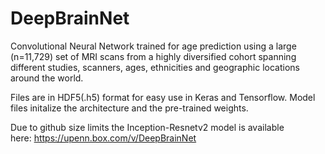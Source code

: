 # DeepBrainNet
Convolutional Neural Network trained for age prediction using a large (n=11,729) set of MRI scans from a highly diversified cohort spanning different studies, scanners, ages, ethnicities and geographic locations around the world.

Files are in HDF5(.h5) format for easy use in Keras and Tensorflow. Model files initalize the architecture and the pre-trained weights.

Due to github size limits the Inception-Resnetv2 model is available here: https://upenn.box.com/v/DeepBrainNet
